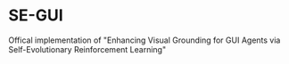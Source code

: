 # SE-GUI
Offical implementation of "Enhancing Visual Grounding for GUI Agents via Self-Evolutionary Reinforcement Learning"
